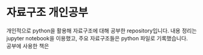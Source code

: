 # 자료구조 개인공부

개인적으로 python을 활용해 자료구조에 대해 공부한 repository입니다. 내용 정리는 jupyter notebook을 이용했고, 주요 자료구조들은 python 파일로 기록했습니다.  
공부에 사용한 책은 

